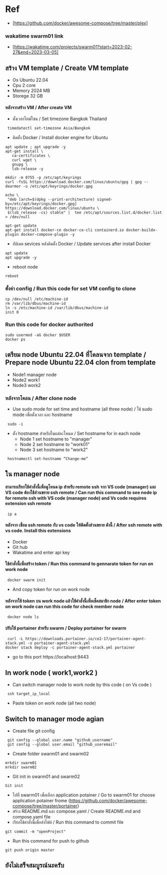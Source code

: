 # Ref
- [https://github.com/docker/awesome-compose/tree/master/plex]

### wakatime swarm01 link
- [https://wakatime.com/projects/swarm01?start=2023-02-27&end=2023-03-05] 

## สร้าง VM template / Create VM template
  * Os Ubuntu 22.04
  * Cpu 2 core
  * Memory 2024 MB
  * Storege 32 GB
#### หลังจากสร้าง VM / After create VM
 * ตั้งเวลาไทม์โซน / Set timezone Bangkok Thailand
``` 
 timedatectl set-timezone Asia/Bangkok
``` 
 * ติดตั้ง Docker / Install docker engine for Ubuntu
 ``` 
 apt update ; apt upgrade -y
apt-get install \
    ca-certificates \
    curl wget \
    gnupg \
    lsb-release -y

mkdir -m 0755 -p /etc/apt/keyrings
curl -fsSL https://download.docker.com/linux/ubuntu/gpg | gpg --dearmor -o /etc/apt/keyrings/docker.gpg

echo \
  "deb [arch=$(dpkg --print-architecture) signed-by=/etc/apt/keyrings/docker.gpg] https://download.docker.com/linux/ubuntu \
  $(lsb_release -cs) stable" |  tee /etc/apt/sources.list.d/docker.list > /dev/null

apt-get update
apt-get install docker-ce docker-ce-cli containerd.io docker-buildx-plugin docker-compose-plugin -y
``` 
  * อัปเดต sevices หลังติดตั้ง Docker / Update services after install Docker 
``` 
apt update
apt upgrade -y
``` 
  * reboot node
``` 
reboot
``` 
### ตั้งค่า config / Run this code for set VM config to clone
```
cp /dev/null /etc/machine-id
rm /var/lib/dbus/machine-id
ln -s /etc/machine-id /var/lib/dbus/machine-id
init 0
```
### Run this code for docker authorited
```
sudo usermod -aG docker $USER
docker ps
```
 
## เตรียม node Ubuntu 22.04 ที่โคลนจาก template / Prepare node Ubuntu 22.04 clon from template
  * Node1 manager node 
  * Node2 work1
  * Node3 work2
 
### หลังจากโคลน / After clone node
 * Use sudo mode for set time and hostname (all three node) / ใช้ sudo mode เพื่อตั้งเวลา และ hostname
``` 
 sudo -i 
``` 
 * ตั้ง hostname สำหรับในแต่ละโหนด / Set hostname for in each node
   * Node 1 set hostname to "manager"
   * Node 2 set hostname to "work01"
   * Node 3 set hostname to "work2"
``` 
 hostnamectl set-hostname “Change-me”
``` 
## ใน manager node 
#### สามารถเรียกใช้คำสั่งนี้เพื่อดูโหนด ip สำหรับ remote ssh จาก VS code (manager) และ VS code ต้องใช้ส่วนขยาย ssh remote / Can run this command to see node ip for remote ssh with VS code (manager node) and Vs code requires extension ssh remote 
``` 
 ip a
```
#### หลังจาก เชื่อม ssh remote กับ vs code ให้ติดตั้งส่วนขยาย ดังนี้ / After ssh remote with vs code. Install this extensions
  * Docker
  * Git hub
  * Wakatime and enter api key
#### ใช้คำสั่งนี้เพื่อสร้าง token / Run this command to gennarate token for run on work node
``` 
 docker swarm init
```
  * And copy token for run on work node
#### หลังจากใช้ token บน work node แล้วใช้คำสั่งนี้เพื่อเช็คสมาชิก node / After enter token on work node can run this code for check member node
``` 
 docker node ls
```
#### ปรับใช้ portainer สำหรับ swarm / Deploy portainer for swarm 
``` 
 curl -L https://downloads.portainer.io/ce2-17/portainer-agent-stack.yml -o portainer-agent-stack.yml
docker stack deploy -c portainer-agent-stack.yml portainer
```
  * go to this port https://localhost:9443
## In work node ( work1,work2 )
  * Can switch manager node to work node by this code ( on Vs code )
``` 
 ssh target_ip_local
```
  * Paste token on work node (all two node)

## Switch to manager mode agian 
  * Create file git config
``` 
 git config --global user.name "github_username"
 git config --global user.email "github_useremail"
```
  * Create folder swarm01 and swarm02
``` 
mrkdir swarm01
mrkdir swarm02
```
  * Git init in swarm01 and swarm02
``` 
Git init
```
  * ไปที่ swarm01 เพื่อเลือก application potainer / Go to swarm01 for choose application potainer frome (https://github.com/docker/awesome-compose/tree/master/portainer)
  * สร้าง README.md และ compose.yaml / Create README.md and compose.yaml file
  * เรียกใช้คำสั่งนี้เพื่อส่งไฟล์ / Run this command to commit file
``` 
git commit -m "openProject"
```
  * Run this command for push to github
``` 
git push origin master
```

## ยังไม่เสร็จสมบูรณ์นะครับ
